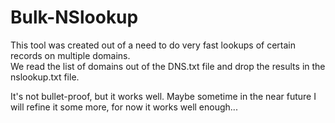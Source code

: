 # Bulk-NSlookup
This tool was created out of a need to do very fast lookups of certain records on multiple domains.  
We read the list of domains out of the DNS.txt file and drop the results in the nslookup.txt file.

It's not bullet-proof, but it works well.  Maybe sometime in the near future I will refine it some more, for now it works well enough...
